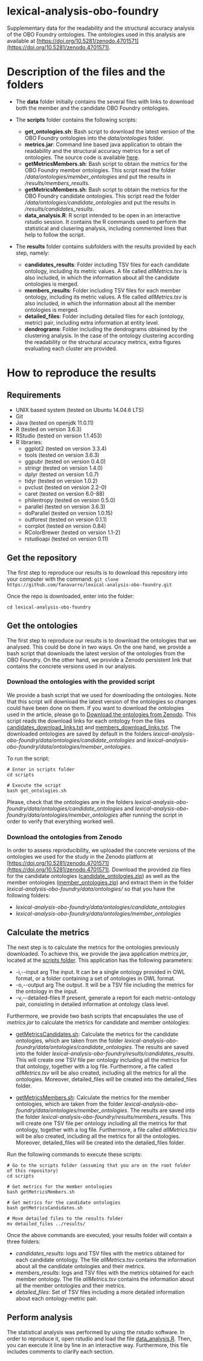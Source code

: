 # lexical-analysis-obo-foundry
Supplementary data for the readability and the structural accuracy analysis of the OBO Foundry ontologies. The ontologies used in this analysis are available at [https://doi.org/10.5281/zenodo.4701571](https://doi.org/10.5281/zenodo.4701571).

# Description of the files and the folders

- The **data** folder initially contains the several files with links to download both the member and the candidate OBO Foundry ontologies.

- The **scripts** folder contains the following scripts:
    - **get_ontologies.sh**: Bash script to download the latest version of the OBO Foundry ontologies into the *data/ontologies* folder.
    - **metrics.jar**: Command line based java application to obtain the readability and the structural accuracy metrics for a set of ontologies. The source code is available [here](https://github.com/fanavarro/ontology-metrics).
    - **getMetricsMembers.sh**: Bash script to obtain the metrics for the OBO Foundry member ontologies. This script read the folder */data/ontologies/member_ontologies* and put the results in */results/members_results*.
    - **getMetricsMembers.sh**: Bash script to obtain the metrics for the OBO Foundry candidate ontologies. This script read the folder */data/ontologies/candidate_ontologies* and put the results in */results/candidates_results*.
    - **data_analysis.R**: R script intended to be open in an interactive rstudio session. It contains the R commands used to perform the statistical and clusering analysis, including commented lines that help to follow the script.

- The **results** folder contains subfolders with the results provided by each step, namely:
    - **candidates_results**: Folder including TSV files for each candidate ontology, including its metric values. A file called *allMetrics.tsv* is also included, in which the information about all the candidate ontologies is merged.
    - **members_results**: Folder including TSV files for each member ontology, including its metric values. A file called *allMetrics.tsv* is also included, in which the information about all the member ontologies is merged.
    - **detailed_files**: Folder including detailed files for each (ontology, metric) pair, including extra information at entity level.
    - **dendrograms**: Folder including the dendrograms obtained by the clustering analysis. In the case of the ontology clustering according the readability or the structural accuracy metrics, extra figures evaluating each cluster are provided.

# How to reproduce the results

## Requirements
- UNIX based system (tested on Ubuntu 14.04.6 LTS)
- Git
- Java (tested on openjdk 11.0.11)
- R (tested on version 3.6.3)
- RStudio (tested on version 1.1.453)
- R libraries:
    - ggplot2 (tested on version 3.3.4)
    - tools (tested on version 3.6.3)
    - ggpubr (tested on version 0.4.0)
    - stringr (tested on version 1.4.0)
    - dplyr (tested on version 1.0.7)
    - tidyr (tested on version 1.0.2)
    - pvclust (tested on version 2.2-0)
    - caret (tested on version 6.0-88)
    - philentropy (tested on version 0.5.0)
    - parallel (tested on version 3.6.3)
    - doParallel (tested on version 1.0.15)
    - outforest (tested on version 0.1.1)
    - corrplot (tested on version 0.84)
    - RColorBrewer (tested on version 1.1-2)
    - rstudioapi (tested on version 0.11)


## Get the repository
The first step to reproduce our results is to download this repository into your computer with the command:
`git clone https://github.com/fanavarro/lexical-analysis-obo-foundry.git`

Once the repo is downloaded, enter into the folder:

`cd lexical-analysis-obo-foundry`

## Get the ontologies
The first step to reproduce our results is to download the ontologies that we analysed. This could be done in two ways. On the one hand, we provide a bash script that downloads the latest version of the ontologies from the OBO Foundry. On the other hand, we provide a Zenodo persistent link that contains the concrete versions used in our analysis.

### Download the ontologies with the provided script
We provide a bash script that we used for downloading the ontologies. Note that this script will download the latest version of the ontologies so changes could have been done on them. If you want to download the ontologies used in the article, please go to [Download the ontologies from Zenodo](#download-the-ontologies-from-zenodo). This script reads the download links for each ontology from the files [candidates_download_links.txt](https://github.com/fanavarro/lexical-analysis-obo-foundry/blob/main/data/ontologies/candidates_download_links.txt) and [members_download_links.txt](https://github.com/fanavarro/lexical-analysis-obo-foundry/blob/main/data/ontologies/members_download_links.txt). The downloaded ontologies are saved by default in the folders *lexical-analysis-obo-foundry/data/ontologies/candidate_ontologies* and *lexical-analysis-obo-foundry/data/ontologies/member_ontologies*.

To run the script:

```
# Enter in scripts folder
cd scripts

# Execute the script
bash get_ontologies.sh
```

Please, check that the ontologies are in the folders *lexical-analysis-obo-foundry/data/ontologies/candidate_ontologies* and *lexical-analysis-obo-foundry/data/ontologies/member_ontologies* after running the script in order to verify that everything worked well.


### Download the ontologies from Zenodo
In order to assess reproducibility, we uploaded the concrete versions of the ontologies we used for the study in the Zenodo platform at [https://doi.org/10.5281/zenodo.4701571](https://doi.org/10.5281/zenodo.4701571). Download the provided zip files for the candidate ontologies ([candidate_ontologies.zip](https://zenodo.org/record/4701572/files/candidate_ontologies.zip?download=1)) as well as the member ontologies ([member_ontologies.zip](https://zenodo.org/record/4701572/files/member_ontologies.zip?download=1)) and extract them in the folder *lexical-analysis-obo-foundry/data/ontologies/* so that you have the following folders:

- *lexical-analysis-obo-foundry/data/ontologies/candidate_ontologies*
- *lexical-analysis-obo-foundry/data/ontologies/member_ontologies*


## Calculate the metrics
The next step is to calculate the metrics for the ontologies previously downloaded. To achieve this, we provide the java application *metrics.jar*, located at the [scripts folder](./scripts). This application has the following parameters:

- -i,--input arg      The input. It can be a single ontology provided in OWL format, or a folder containing a set of ontologies in OWL format.
- -o,--output arg     The output. It will be a TSV file including the metrics for the ontology in the input.
- -v,--detailed-files If present, generate a report for each metric-ontology pair, consisting in detailed information at ontology class level.

Furthermore, we provide two bash scripts that encapsulates the use of *metrics.jar* to calculate the metrics for candidate and member ontologies:

- [getMetricsCandidates.sh](./scripts/getMetricsCandidates.sh): Calculate the metrics for the candidate ontologies, which are taken from the folder *lexical-analysis-obo-foundry/data/ontologies/candidate_ontologies*. The results are saved into the folder *lexical-analysis-obo-foundry/results/candidates_results*. This will create one TSV file per ontology including all the metrics for that ontology, together with a log file. Furthermore, a file called *allMetrics.tsv* will be also created, including all the metrics for all the ontologies. Moreover, detailed_files will be created into the detailed_files folder.

- [getMetricsMembers.sh](./scripts/getMetricsMembers.sh): Calculate the metrics for the member ontologies, which are taken from the folder *lexical-analysis-obo-foundry/data/ontologies/member_ontologies*. The results are saved into the folder *lexical-analysis-obo-foundry/results/members_results*. This will create one TSV file per ontology including all the metrics for that ontology, together with a log file. Furthermore, a file called *allMetrics.tsv* will be also created, including all the metrics for all the ontologies. Moreover, detailed_files will be created into the detailed_files folder.

Run the following commands to execute these scripts:
```
# Go to the scripts folder (assuming that you are on the root folder of this repository)
cd scripts

# Get metrics for the member ontologies
bash getMetricsMembers.sh

# Get metrics for the candidate ontologies
bash getMetricsCandidates.sh

# Move detailed files to the results folder
mv detailed_files ../results/
```

Once the above commands are executed, your results folder will contain a three folders:

- *candidates_results*: logs and TSV files with the metrics obtained for each candidate ontology. The file *allMetrics.tsv* contains the information about all the candidate ontologies and their metrics.
- *members_results*: logs and TSV files with the metrics obtained for each member ontology. The file *allMetrics.tsv* contains the information about all the member ontologies and their metrics.
- *detailed_files*: Set of TSV files including a more detailed information about each ontology-metric pair.

## Perform analysis
The statistical analysis was performed by using the rstudio software. In order to reproduce it, open rstudio and load the file [data_analysis.R](./scripts/data_analysis.R). Then, you can execute it line by line in an interactive way. Furthermore, this file includes comments to clarify each section.
